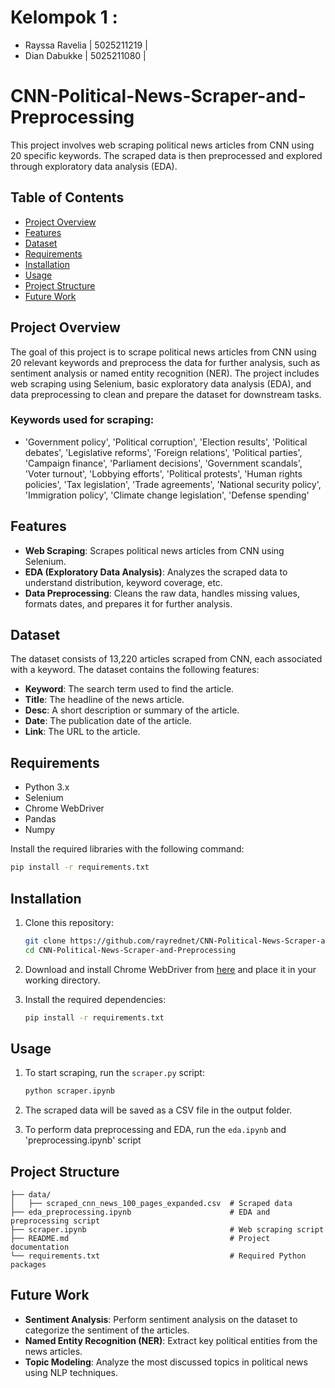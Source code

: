 # Kelompok 1 :
- Rayssa Ravelia  | 5025211219 |
- Dian Dabukke     | 5025211080 |

# CNN-Political-News-Scraper-and-Preprocessing

This project involves web scraping political news articles from CNN using 20 specific keywords. The scraped data is then preprocessed and explored through exploratory data analysis (EDA).

## Table of Contents
- [Project Overview](#project-overview)
- [Features](#features)
- [Dataset](#dataset)
- [Requirements](#requirements)
- [Installation](#installation)
- [Usage](#usage)
- [Project Structure](#project-structure)
- [Future Work](#future-work)

## Project Overview
The goal of this project is to scrape political news articles from CNN using 20 relevant keywords and preprocess the data for further analysis, such as sentiment analysis or named entity recognition (NER). The project includes web scraping using Selenium, basic exploratory data analysis (EDA), and data preprocessing to clean and prepare the dataset for downstream tasks.

### Keywords used for scraping:
- 'Government policy', 'Political corruption', 'Election results', 
  'Political debates', 'Legislative reforms', 'Foreign relations', 
  'Political parties', 'Campaign finance', 'Parliament decisions', 
  'Government scandals', 'Voter turnout', 'Lobbying efforts', 
  'Political protests', 'Human rights policies', 'Tax legislation', 
  'Trade agreements', 'National security policy', 'Immigration policy', 
  'Climate change legislation', 'Defense spending'

## Features
- **Web Scraping**: Scrapes political news articles from CNN using Selenium.
- **EDA (Exploratory Data Analysis)**: Analyzes the scraped data to understand distribution, keyword coverage, etc.
- **Data Preprocessing**: Cleans the raw data, handles missing values, formats dates, and prepares it for further analysis.

## Dataset
The dataset consists of 13,220 articles scraped from CNN, each associated with a keyword. The dataset contains the following features:
- **Keyword**: The search term used to find the article.
- **Title**: The headline of the news article.
- **Desc**: A short description or summary of the article.
- **Date**: The publication date of the article.
- **Link**: The URL to the article.

## Requirements
- Python 3.x
- Selenium
- Chrome WebDriver
- Pandas
- Numpy

Install the required libraries with the following command:
```bash
pip install -r requirements.txt
```

## Installation
1. Clone this repository:
   ```bash
   git clone https://github.com/rayrednet/CNN-Political-News-Scraper-and-Preprocessing.git
   cd CNN-Political-News-Scraper-and-Preprocessing
   ```

2. Download and install Chrome WebDriver from [here](https://sites.google.com/a/chromium.org/chromedriver/) and place it in your working directory.

3. Install the required dependencies:
   ```bash
   pip install -r requirements.txt
   ```

## Usage
1. To start scraping, run the `scraper.py` script:
   ```bash
   python scraper.ipynb
   ```

2. The scraped data will be saved as a CSV file in the output folder.

3. To perform data preprocessing and EDA, run the `eda.ipynb` and 'preprocessing.ipynb' script

## Project Structure
```
├── data/
│   ├── scraped_cnn_news_100_pages_expanded.csv  # Scraped data
├── eda_preprocessing.ipynb                      # EDA and preprocessing script
├── scraper.ipynb                                # Web scraping script
├── README.md                                    # Project documentation
└── requirements.txt                             # Required Python packages
```

## Future Work
- **Sentiment Analysis**: Perform sentiment analysis on the dataset to categorize the sentiment of the articles.
- **Named Entity Recognition (NER)**: Extract key political entities from the news articles.
- **Topic Modeling**: Analyze the most discussed topics in political news using NLP techniques.
